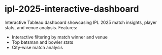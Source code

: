 # ipl-2025-interactive-dashboard
Interactive Tableau dashboard showcasing IPL 2025 match insights, player stats, and venue analysis.
Features:
- Interactive filtering by match winner and venue
- Top batsman and bowler stats
- City-wise match analysis
